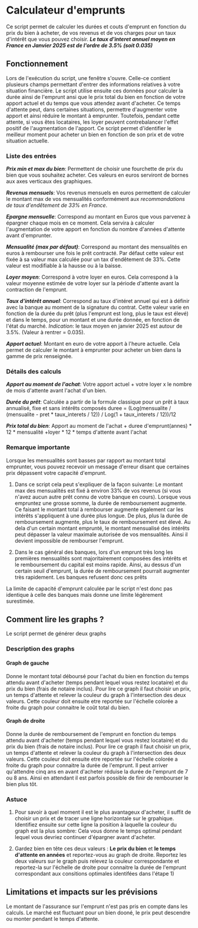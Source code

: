 # Calculateur d'emprunts

Ce script permet de calculer les durées et couts d'emprunt en fonction du prix du bien à acheter, de vos revenus et de vos charges pour un taux d'intérêt que vous pouvez choisir. 
***Le taux d'interet annuel moyen en France en Janvier 2025 est de l'ordre de 3.5% (soit 0.035)***

## Fonctionnement 
Lors de l'exécution du script, une fenêtre s'ouvre. Celle-ce contient plusieurs champs permettant d'entrer des informations relatives à votre situation financière.
Le script utilise ensuite ces données pour calculer la durée ainsi de l'emprunt ansi que le prix total du bien en fonction de votre apport actuel et du temps que vous attendez avant d'acheter. Ce temps d'attente peut, dans certaines situations, permettre d'augmenter votre apport et ainsi réduire le montant à emprunter. Toutefois, pendant cette attente, si vous êtes locataires, les loyer peuvent contrebalancer l'effet positif de l'augmentation de l'apport. 
Ce script permet d'identifier le meilleur moment pour acheter un bien en fonction de son prix et de votre situation actuelle.

### Liste des entrées
***Prix min et max du bien***: Permettent de choisir une fourchette de prix du bien que vous souhaitez acheter. Ces valeurs en euros serviront de bornes aux axes verticaux des graphiques.

***Revenus mensuels***: Vos revenus mensuels en euros permettent de calculer le montant max de vos mensualités conformément aux *recommandations de taux d'endêtement de 33% en France*.

***Epargne mensuelle***: Correspond au montant en Euros que vous parvenez à épargner chaque mois en ce moment. Cela servira à calculer l'augmentation de votre apport en fonction du nombre d'années d'attente avant d'emprunter.

***Mensualité (max par défaut)***: Correspond au montant des mensualités en euros à rembourser une fois le prêt contracté. Par défaut cette valeur est fixée à sa valeur max calculée pour un tax d'endêtement de 33%. Cette valeur est modifiable à la hausse ou à la baisse. 

***Loyer moyen***: Correspond à votre loyer en euros. Cela correspond à la valeur moyenne estimée de votre loyer sur la période d'attente avant la contraction de l'emprunt.

***Taux d'intérêt annuel***: Correspond au taux d'intéret annuel qui est à définir avec la banque au moment de la signature du contrat. Cette valeur varie en fonction de la durée du prêt (plus l'emprunt est long, plus le taux est élevé) et dans le temps, pour un montant et une durée donnée, en fonction de l'état du marché. *Indication*: le taux moyen en janvier 2025 est autour de 3.5%. (Valeur à rentrer = 0.035).

***Apport actuel***: Montant en euro de votre apport à l'heure actuelle. Cela permet de calculer le montant à emprunter pour acheter un bien dans la gamme de prix renseignée. 

### Détails des calculs
***Apport au moment de l'achat***: Votre apport actuel + votre loyer x le nombre de mois d'attente avant l'achat d'un bien.

***Durée du prêt***: Calculée a partir de la formule classique pour un prêt à taux annualisé, fixe et sans intérêts composés duree = (Log(mensualite / (mensualite - pret * taux_interets / 12)) / Log(1 + taux_interets / 12))/12

***Prix total du bien***: Apport au moment de l'achat + duree d'emprunt(annes) * 12 * mensualité +loyer * 12 * temps d'attente avant l'achat

### Remarque importante
Lorsque les mensualités sont basses par rapport au montant total emprunter, vous pouvez recevoir un message d'erreur disant que certaines prix dépassent votre capacité d'emprunt.

1) Dans ce script cela peut s'expliquer de la façon suivante: Le montant max des mensualités est fixé à environ 33% de vos revenus (si vous n'avez aucun autre prêt connu de votre banque en cours). Lorsque vous empruntez une grosse somme, la durée de remboursement augmente. Ce faisant le montant total à rembourser augmente également car les intérêts s'appliquent à une durée plus longue. De plus, plus la durée de remboursement augmente, plus le taux de remboursement est élevé. Au dela d'un certain montant emprunté, le montant mensualisé des intérêts peut dépasser la valeur maximale autorisée de vos mensualités. Ainsi il devient impossible de rembourser l'emprunt.

2) Dans le cas général des banques, lors d'un emprunt très long les premières mensualités sont majoritairement composées des intérêts et le remboursement du capital est moins rapide. Ainsi, au dessus d'un certain seuil d'emprunt, la durée de remboursement pourrait augmenter très rapidement. Les banques refusent donc ces prêts
   
La limite de capacité d'emprunt calculée par le script n'est donc pas identique à celle des banques mais donne une limite légèrement surestimée.

## Comment lire les graphs ?
Le script permet de générer deux graphs

### Description des graphs
#### Graph de gauche
Donne le montant total déboursé pour l'achat du bien en fonction du temps attendu avant d'acheter (temps pendant lequel vous restez locataire) et du prix du bien (frais de notaire inclus). 
Pour lire ce graph il faut choisir un prix, un temps d'attente et relever la couleur du graph à l'intersection des deux valeurs. Cette couleur doit ensuite etre reportée sur l'échelle colorée a froite du graph pour connaitre le coût total du bien. 

#### Graph de droite
Donne la durée de remboursement de l'emprunt en fonction du temps attendu avant d'acheter (temps pendant lequel vous restez locataire) et du prix du bien (frais de notaire inclus). 
Pour lire ce graph il faut choisir un prix, un temps d'attente et relever la couleur du graph à l'intersection des deux valeurs. Cette couleur doit ensuite etre reportée sur l'échelle colorée a froite du graph pour connaitre la durée de l'emprunt. Il peut arriver qu'attendre cinq ans en avant d'acheter réduise la durée de l'emprunt de 7 ou 8 ans. Ainsi en attendant il est parfois possible de finir de rembourser le bien plus tôt. 

### Astuce 

1) Pour savoir à quel moment il est le plus avantageux d'acheter, il suffit de choisir un prix et de tracer une ligne horizontale sur le grpahique. Identifiez ensuite sur cette ligne la position à laquelle la couleur du graph est la plus sombre: Cela vous donne le temps optimal pendant lequel vous devriez continuer d'épargner avant d'acheter.

2) Gardez bien en tête ces deux valeurs : **Le prix du bien** et **le temps d'attente en années** et reportez-vous au graph de droite. Reportez les deux valeurs sur le graph puis relevez la couleur correspondante et reportez-la sur l'échelle de droite pour connaitre la durée de l'emprunt correspondant aux consitions optimales identifées dans l'étape 1)


## Limitations et impacts sur les prévisions
Le montant de l'assurance sur l'emprunt n'est pas pris en compte dans les calculs.
Le marché est fluctuant pour un bien dooné, le prix peut descendre ou monter pendant le temps d'attente. 
